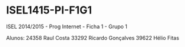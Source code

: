 # ISEL1415-PI-F1G1
ISEL 2014/2015 - Prog Internet - Ficha 1 - Grupo 1

Alunos:
   24358 Raul Costa
   33292 Ricardo Gonçalves
   39622 Hélio Fitas
